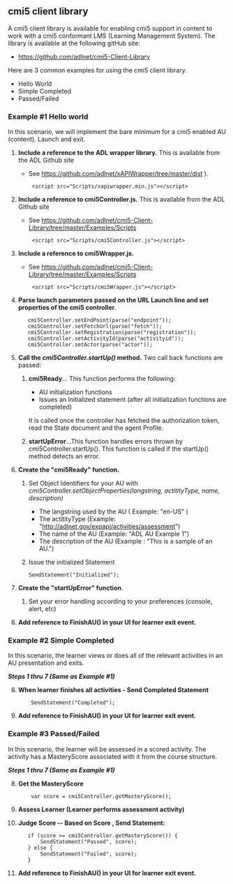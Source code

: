 ## cmi5 client library 

A cmi5 client library is available for enabling cmi5 support in content to work with a cmi5 conformant LMS (Learning Management System).  The library is available at the following gitHub site:

* <https://github.com/adlnet/cmi5-Client-Library>

Here are 3 common examples for using the cmi5 client library.
-   Hello World
-   Simple Completed
-   Passed/Failed

### **Example #1 Hello world**

In this scenario, we will implement the bare minimum for a cmi5 enabled AU (content).  Launch and exit.

1.  **Include a reference to the ADL wrapper library.** This is
    available from the ADL Github site
    * See <https://github.com/adlnet/xAPIWrapper/tree/master/dist> ).

           <script src="Scripts/xapiwrapper.min.js"></script>

2.  **Include a reference to cmi5Controller.js.** This is available from
    the ADL Github site
    * See  <https://github.com/adlnet/cmi5-Client-Library/tree/master/Examples/Scripts>

           <script src="Scripts/cmi5Controller.js"></script>

3.  **Include a reference to cmi5Wrapper.js.**
    * See  <https://github.com/adlnet/cmi5-Client-Library/tree/master/Examples/Scripts>

           <script src="Scripts/cmi5Wrapper.js"></script>

4.  **Parse launch parameters passed on the URL Launch line and set
    properties of the cmi5 controller**.

           cmi5Controller.setEndPoint(parse("endpoint")); 
           cmi5Controller.setFetchUrl(parse("fetch")); 
           cmi5Controller.setRegistration(parse("registration")); 
           cmi5Controller.setActivityId(parse("activityid")); 
           cmi5Controller.setActor(parse("actor"));


5.  **Call the *cmi5Controller.startUp()* method.** Two call back functions are passed:

    1. **cmi5Ready**... This function performs the following:
          - AU initialization functions
          - Issues an Initialized statement (after all initialization functions are completed)
                    
          It is called once the controller has fetched the authorization token, read the State document and the agent Profile.
          
    2. **startUpError**...This function handles errors thrown by cmi5Controller.startUp(). This function is called if the startUp() method detects an error.

6.  **Create the "cmi5Ready" function.**

    1. Set Object Identifiers for your AU with *cmi5Controller.setObjectProperties(*langstring, actitityType, name, description*)*
          - The langstring used by the AU ( Example: "en-US" )
          - The actitityType (Example: "http://adlnet.gov/expapi/activities/assessment")
          - The name of the AU (Example: "ADL AU Example 1")
          - The description of the AU (Example : "This is a sample of an AU.")

    1. Issue the initialized Statement

           SendStatement("Initialized");

7.  **Create the "startUpError" function**.

    1. Set your error handling according to your preferences (console, alert, etc)


8.  **Add reference to FinishAU() in your UI for learner exit event.**

### **Example #2 Simple Completed**

In this scenario, the learner views or does all of the relevant activities in an AU presentation and exits.
 
***Steps 1 thru  7 (Same as Example #1)***

8. **When learner finishes all activities - Send Completed Statement**

           SendStatement("Completed");

9. **Add reference to FinishAU() in your UI for learner exit event.**

### **Example #3 Passed/Failed**

In this scenario, the learner will be assessed in a scored activity. The
activity has a MasteryScore associated with it from the course
structure.

***Steps 1 thru 7 (Same as Example #1)***

8. **Get the MasteryScore**

           var score = cmi5Controller.getMasteryScore();

9. **Assess Learner (Learner performs assessment activity)**

10. **Judge Score -- Based on Score , Send Statement:**

           if (score >= cmi5Controller.getMasteryScore()) {
               SendStatement("Passed", score);
           } else {
               SendStatement("Failed", score);
           }

11. **Add reference to FinishAU() in your UI for learner exit event.**
